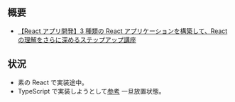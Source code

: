 ## 概要

- [【React アプリ開発】3 種類の React アプリケーションを構築して、React の理解をさらに深めるステップアップ講座](https://www.udemy.com/share/106JSA3@vc1LlO0OKHnJots7P7PtJyChHk3jrCKru13hfL35yLWWWXQbC9GnZibz40Cl2nKG1Q==/)

## 状況

- 素の React で実装途中。
- TypeScript で実装しようとして[参考](https://github.com/exchange-wata/pokemon-app-udemy/pull/1) 一旦放置状態。
